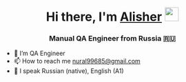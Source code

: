 <h1 align="center">Hi there, I'm <a href="https://daniilshat.ru/" target="_blank">Alisher</a> 
<img src="https://github.com/blackcater/blackcater/raw/main/images/Hi.gif" height="32"/></h1>
<h3 align="center"> Manual QA Engineer from Russia 🇷🇺</h3>


- 🔭 I’m QA Engineer
- 📫 How to reach me nural99685@gmail.com
- 💬 I speak Russian (native), English (A1)
